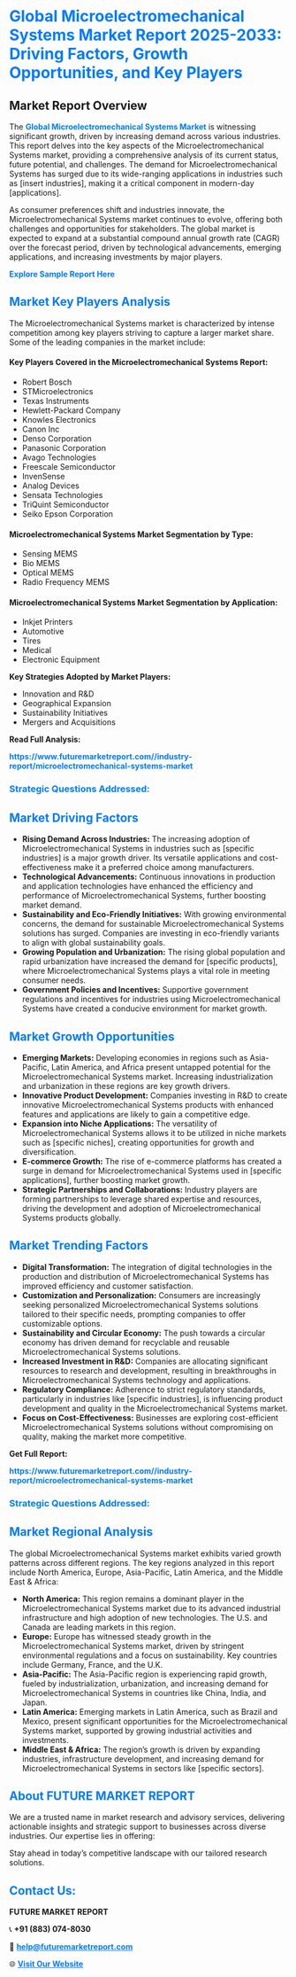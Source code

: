 <h1 style="color: #007BFF;">Global Microelectromechanical Systems Market Report 2025-2033: Driving Factors, Growth Opportunities, and Key Players</h1>

<section id="overview">
<h2>Market Report Overview</h2>
<p>The <a href="https://www.futuremarketreport.com//industry-report/microelectromechanical-systems-market" style="color: #007BFF; text-decoration: none;"><strong>Global Microelectromechanical Systems Market</strong></a> is witnessing significant growth, driven by increasing demand across various industries. This report delves into the key aspects of the Microelectromechanical Systems market, providing a comprehensive analysis of its current status, future potential, and challenges. The demand for Microelectromechanical Systems has surged due to its wide-ranging applications in industries such as [insert industries], making it a critical component in modern-day [applications].</p>
<p>As consumer preferences shift and industries innovate, the Microelectromechanical Systems market continues to evolve, offering both challenges and opportunities for stakeholders. The global market is expected to expand at a substantial compound annual growth rate (CAGR) over the forecast period, driven by technological advancements, emerging applications, and increasing investments by major players.</p>
</section>

<section id="overview">
<p><a href="https://www.futuremarketreport.com//request-sample/reportId=91898" style="color: #007BFF; text-decoration: none;"><strong>Explore Sample Report Here</strong></a></p>
</section>

<section id="key-players">
<h2 style="color: #007BFF;">Market Key Players Analysis</h2>
<p>The Microelectromechanical Systems market is characterized by intense competition among key players striving to capture a larger market share. Some of the leading companies in the market include:</p>
<h4>Key Players Covered in the Microelectromechanical Systems Report:</h4>
<ul><li>Robert Bosch</li><li>STMicroelectronics</li><li>Texas Instruments</li><li>Hewlett-Packard Company</li><li>Knowles Electronics</li><li>Canon Inc</li><li>Denso Corporation</li><li>Panasonic Corporation</li><li>Avago Technologies</li><li>Freescale Semiconductor</li><li>InvenSense</li><li>Analog Devices</li><li>Sensata Technologies</li><li>TriQuint Semiconductor</li><li>Seiko Epson Corporation</li></ul>
<h4>Microelectromechanical Systems Market Segmentation by Type:</h4>
<ul><li>Sensing MEMS</li><li>Bio MEMS</li><li>Optical MEMS</li><li>Radio Frequency MEMS</li></ul>

<h4>Microelectromechanical Systems Market Segmentation by Application:</h4>
<ul><li>Inkjet Printers</li><li>Automotive</li><li>Tires</li><li>Medical</li><li>Electronic Equipment</li></ul>
<p><strong>Key Strategies Adopted by Market Players:</strong></p>
<ul>
<li>Innovation and R&D</li>
<li>Geographical Expansion</li>
<li>Sustainability Initiatives</li>
<li>Mergers and Acquisitions</li>
</ul>
</section>

<section>
<p><strong>Read Full Analysis: </strong></p><a href="https://www.futuremarketreport.com//industry-report/microelectromechanical-systems-market" style="color: #007BFF; text-decoration: none;"><strong>https://www.futuremarketreport.com//industry-report/microelectromechanical-systems-market</strong></a>
<h3 style="color: #007BFF;">Strategic Questions Addressed:</h3>
</section>

<section id="driving-factors">
<h2 style="color: #007BFF;">Market Driving Factors</h2>
<ul>
<li><strong>Rising Demand Across Industries:</strong> The increasing adoption of Microelectromechanical Systems in industries such as [specific industries] is a major growth driver. Its versatile applications and cost-effectiveness make it a preferred choice among manufacturers.</li>
<li><strong>Technological Advancements:</strong> Continuous innovations in production and application technologies have enhanced the efficiency and performance of Microelectromechanical Systems, further boosting market demand.</li>
<li><strong>Sustainability and Eco-Friendly Initiatives:</strong> With growing environmental concerns, the demand for sustainable Microelectromechanical Systems solutions has surged. Companies are investing in eco-friendly variants to align with global sustainability goals.</li>
<li><strong>Growing Population and Urbanization:</strong> The rising global population and rapid urbanization have increased the demand for [specific products], where Microelectromechanical Systems plays a vital role in meeting consumer needs.</li>
<li><strong>Government Policies and Incentives:</strong> Supportive government regulations and incentives for industries using Microelectromechanical Systems have created a conducive environment for market growth.</li>
</ul>
</section>

<section id="growth-opportunities">
<h2 style="color: #007BFF;">Market Growth Opportunities</h2>
<ul>
<li><strong>Emerging Markets:</strong> Developing economies in regions such as Asia-Pacific, Latin America, and Africa present untapped potential for the Microelectromechanical Systems market. Increasing industrialization and urbanization in these regions are key growth drivers.</li>
<li><strong>Innovative Product Development:</strong> Companies investing in R&D to create innovative Microelectromechanical Systems products with enhanced features and applications are likely to gain a competitive edge.</li>
<li><strong>Expansion into Niche Applications:</strong> The versatility of Microelectromechanical Systems allows it to be utilized in niche markets such as [specific niches], creating opportunities for growth and diversification.</li>
<li><strong>E-commerce Growth:</strong> The rise of e-commerce platforms has created a surge in demand for Microelectromechanical Systems used in [specific applications], further boosting market growth.</li>
<li><strong>Strategic Partnerships and Collaborations:</strong> Industry players are forming partnerships to leverage shared expertise and resources, driving the development and adoption of Microelectromechanical Systems products globally.</li>
</ul>
</section>

<section id="trending-factors">
<h2 style="color: #007BFF;">Market Trending Factors</h2>
<ul>
<li><strong>Digital Transformation:</strong> The integration of digital technologies in the production and distribution of Microelectromechanical Systems has improved efficiency and customer satisfaction.</li>
<li><strong>Customization and Personalization:</strong> Consumers are increasingly seeking personalized Microelectromechanical Systems solutions tailored to their specific needs, prompting companies to offer customizable options.</li>
<li><strong>Sustainability and Circular Economy:</strong> The push towards a circular economy has driven demand for recyclable and reusable Microelectromechanical Systems solutions.</li>
<li><strong>Increased Investment in R&D:</strong> Companies are allocating significant resources to research and development, resulting in breakthroughs in Microelectromechanical Systems technology and applications.</li>
<li><strong>Regulatory Compliance:</strong> Adherence to strict regulatory standards, particularly in industries like [specific industries], is influencing product development and quality in the Microelectromechanical Systems market.</li>
<li><strong>Focus on Cost-Effectiveness:</strong> Businesses are exploring cost-efficient Microelectromechanical Systems solutions without compromising on quality, making the market more competitive.</li>
</ul>
</section>

<section>
<p><strong>Get Full Report: </strong></p><a href="https://www.futuremarketreport.com//industry-report/microelectromechanical-systems-market" style="color: #007BFF; text-decoration: none;"><strong>https://www.futuremarketreport.com//industry-report/microelectromechanical-systems-market</strong></a>
<h3 style="color: #007BFF;">Strategic Questions Addressed:</h3>
</section>


<section id="regional-analysis">
<h2 style="color: #007BFF;">Market Regional Analysis</h2>
<p>The global Microelectromechanical Systems market exhibits varied growth patterns across different regions. The key regions analyzed in this report include North America, Europe, Asia-Pacific, Latin America, and the Middle East & Africa:</p>
<ul>
<li><strong>North America:</strong> This region remains a dominant player in the Microelectromechanical Systems market due to its advanced industrial infrastructure and high adoption of new technologies. The U.S. and Canada are leading markets in this region.</li>
<li><strong>Europe:</strong> Europe has witnessed steady growth in the Microelectromechanical Systems market, driven by stringent environmental regulations and a focus on sustainability. Key countries include Germany, France, and the U.K.</li>
<li><strong>Asia-Pacific:</strong> The Asia-Pacific region is experiencing rapid growth, fueled by industrialization, urbanization, and increasing demand for Microelectromechanical Systems in countries like China, India, and Japan.</li>
<li><strong>Latin America:</strong> Emerging markets in Latin America, such as Brazil and Mexico, present significant opportunities for the Microelectromechanical Systems market, supported by growing industrial activities and investments.</li>
<li><strong>Middle East & Africa:</strong> The region’s growth is driven by expanding industries, infrastructure development, and increasing demand for Microelectromechanical Systems in sectors like [specific sectors].</li>
</ul>
</section>

<footer>
<h2 style="color: #007BFF;">About FUTURE MARKET REPORT</h2>
<p>We are a trusted name in market research and advisory services, delivering actionable insights and strategic support to businesses across diverse industries. Our expertise lies in offering:</p>

<p>Stay ahead in today’s competitive landscape with our tailored research solutions.</p>

<h2 style="color: #007BFF;">Contact Us:</h2>
<p><strong>FUTURE MARKET REPORT</strong></p>
<p>📞 <strong>+91 (883) 074-8030</strong></p>
<p>📧 <strong><a href="mailto:help@futuremarketreport.com" style="color: #007BFF;">help@futuremarketreport.com</a></strong></p>
<p>🌐 <strong><a href="https://www.futuremarketreport.com/" style="color: #007BFF;">Visit Our Website</a></strong></p>
</footer>